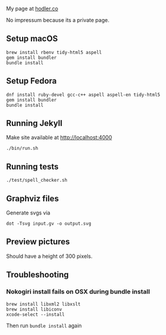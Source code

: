 My page at
[hodler.co](http://hodler.co)

No impressum because its a private page.

## Setup macOS

    brew install rbenv tidy-html5 aspell
    gem install bundler
    bundle install

## Setup Fedora

    dnf install ruby-devel gcc-c++ aspell aspell-en tidy-html5
    gem install bundler
    bundle install

## Running Jekyll
Make site available at [http://localhost:4000](http://localhost:4000)

    ./bin/run.sh

## Running tests

    ./test/spell_checker.sh

## Graphviz files

Generate svgs via

    dot -Tsvg input.gv -o output.svg

## Preview pictures

Should have a height of 300 pixels.

## Troubleshooting
### Nokogiri install fails on OSX during bundle install

    brew install libxml2 libxslt
    brew install libiconv
    xcode-select --install

Then run `bundle install` again
